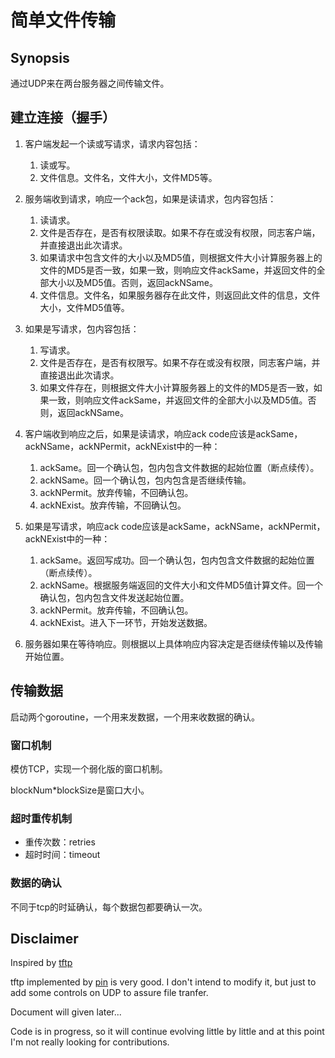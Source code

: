 # 简单文件传输

## Synopsis

通过UDP来在两台服务器之间传输文件。

## 建立连接（握手）

1. 客户端发起一个读或写请求，请求内容包括：
    1. 读或写。
    2. 文件信息。文件名，文件大小，文件MD5等。

2. 服务端收到请求，响应一个ack包，如果是读请求，包内容包括：
    1. 读请求。
    2. 文件是否存在，是否有权限读取。如果不存在或没有权限，同志客户端，并直接退出此次请求。
    3. 如果请求中包含文件的大小以及MD5值，则根据文件大小计算服务器上的文件的MD5是否一致，如果一致，则响应文件ackSame，并返回文件的全部大小以及MD5值。否则，返回ackNSame。
    3. 文件信息。文件名，如果服务器存在此文件，则返回此文件的信息，文件大小，文件MD5值等。

3. 如果是写请求，包内容包括：
    1. 写请求。
    2. 文件是否存在，是否有权限写。如果不存在或没有权限，同志客户端，并直接退出此次请求。
    3. 如果文件存在，则根据文件大小计算服务器上的文件的MD5是否一致，如果一致，则响应文件ackSame，并返回文件的全部大小以及MD5值。否则，返回ackNSame。

4. 客户端收到响应之后，如果是读请求，响应ack code应该是ackSame，ackNSame，ackNPermit，ackNExist中的一种：
    1. ackSame。回一个确认包，包内包含文件数据的起始位置（断点续传）。
    2. ackNSame。回一个确认包，包内包含是否继续传输。
    3. ackNPermit。放弃传输，不回确认包。
    4. ackNExist。放弃传输，不回确认包。

5. 如果是写请求，响应ack code应该是ackSame，ackNSame，ackNPermit，ackNExist中的一种：
    1. ackSame。返回写成功。回一个确认包，包内包含文件数据的起始位置（断点续传）。
    2. ackNSame。根据服务端返回的文件大小和文件MD5值计算文件。回一个确认包，包内包含文件发送起始位置。
    3. ackNPermit。放弃传输，不回确认包。
    4. ackNExist。进入下一环节，开始发送数据。 

6. 服务器如果在等待响应。则根据以上具体响应内容决定是否继续传输以及传输开始位置。

## 传输数据

启动两个goroutine，一个用来发数据，一个用来收数据的确认。

### 窗口机制

模仿TCP，实现一个弱化版的窗口机制。

blockNum*blockSize是窗口大小。

### 超时重传机制

- 重传次数：retries
- 超时时间：timeout

### 数据的确认

不同于tcp的时延确认，每个数据包都要确认一次。

## Disclaimer

Inspired by [tftp](https://github.com/pin/tftp)

tftp implemented by [pin](https://github.com/pin) is very good. 
I don't intend to modify it, but just to add some controls on UDP 
to assure file tranfer.

Document will given later...

Code is in progress, so it will continue evolving little by little 
and at this point I'm not really looking for contributions.
